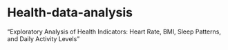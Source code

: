 # Health-data-analysis
“Exploratory Analysis of Health Indicators: Heart Rate, BMI, Sleep Patterns, and Daily Activity Levels”
